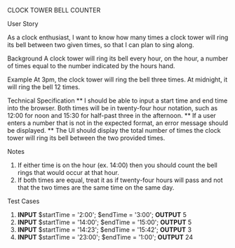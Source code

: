 CLOCK TOWER BELL COUNTER

User Story

As a clock enthusiast, I want to know how many times a clock tower will ring its bell between two given times, so that I can plan to sing along.

Background
A clock tower will ring its bell every hour, on the hour, a number of times equal to the number indicated by the hours hand.

Example
At 3pm, the clock tower will ring the bell three times. At midnight, it will ring the bell 12 times.

Technical Specification
** I should be able to input a start time and end time into the browser. Both times will be in
   twenty-four hour notation, such as 12:00 for noon and 15:30 for half-past three in the afternoon.
** If a user enters a number that is not in the expected format, an error message should be
   displayed.
** The UI should display the total number of times the clock tower will ring its bell between the
   two provided times.

Notes
1. If either time is on the hour (ex. 14:00) then you should count the bell rings that would occur at that hour.
2. If both times are equal, treat it as if twenty-four hours will pass and not that the two times are the same time on the same day.

Test Cases
1. **INPUT** $startTime = '2:00'; $endTime = '3:00'; **OUTPUT** 5
2. **INPUT** $startTime = '14:00'; $endTime = '15:00'; **OUTPUT** 5
3. **INPUT** $startTime = '14:23'; $endTime = '15:42'; **OUTPUT** 3
4. **INPUT** $startTime = '23:00'; $endTime = '1:00'; **OUTPUT** 24